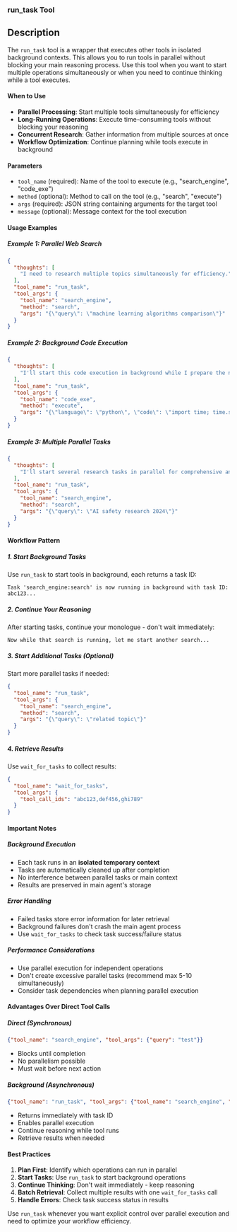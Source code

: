 ### run_task Tool

## Description
The `run_task` tool is a wrapper that executes other tools in isolated background contexts. This allows you to run tools in parallel without blocking your main reasoning process. Use this tool when you want to start multiple operations simultaneously or when you need to continue thinking while a tool executes.

#### When to Use
- **Parallel Processing**: Start multiple tools simultaneously for efficiency
- **Long-Running Operations**: Execute time-consuming tools without blocking your reasoning
- **Concurrent Research**: Gather information from multiple sources at once
- **Workflow Optimization**: Continue planning while tools execute in background

#### Parameters
- `tool_name` (required): Name of the tool to execute (e.g., "search_engine", "code_exe")
- `method` (optional): Method to call on the tool (e.g., "search", "execute")
- `args` (required): JSON string containing arguments for the target tool
- `message` (optional): Message context for the tool execution

#### Usage Examples

##### Example 1: Parallel Web Search
```json
{
  "thoughts": [
    "I need to research multiple topics simultaneously for efficiency."
  ],
  "tool_name": "run_task",
  "tool_args": {
    "tool_name": "search_engine",
    "method": "search",
    "args": "{\"query\": \"machine learning algorithms comparison\"}"
  }
}
```

##### Example 2: Background Code Execution
```json
{
  "thoughts": [
    "I'll start this code execution in background while I prepare the next steps."
  ],
  "tool_name": "run_task",
  "tool_args": {
    "tool_name": "code_exe",
    "method": "execute",
    "args": "{\"language\": \"python\", \"code\": \"import time; time.sleep(5); print('Done')\"}"
  }
}
```

##### Example 3: Multiple Parallel Tasks
```json
{
  "thoughts": [
    "I'll start several research tasks in parallel for comprehensive analysis."
  ],
  "tool_name": "run_task",
  "tool_args": {
    "tool_name": "search_engine",
    "method": "search",
    "args": "{\"query\": \"AI safety research 2024\"}"
  }
}
```

#### Workflow Pattern

##### 1. Start Background Tasks
Use `run_task` to start tools in background, each returns a task ID:
```
Task 'search_engine:search' is now running in background with task ID: abc123...
```

##### 2. Continue Your Reasoning
After starting tasks, continue your monologue - don't wait immediately:
```
Now while that search is running, let me start another search...
```

##### 3. Start Additional Tasks (Optional)
Start more parallel tasks if needed:
```json
{
  "tool_name": "run_task",
  "tool_args": {
    "tool_name": "search_engine",
    "method": "search",
    "args": "{\"query\": \"related topic\"}"
  }
}
```

##### 4. Retrieve Results
Use `wait_for_tasks` to collect results:
```json
{
  "tool_name": "wait_for_tasks",
  "tool_args": {
    "tool_call_ids": "abc123,def456,ghi789"
  }
}
```

#### Important Notes

##### Background Execution
- Each task runs in an **isolated temporary context**
- Tasks are automatically cleaned up after completion
- No interference between parallel tasks or main context
- Results are preserved in main agent's storage

##### Error Handling
- Failed tasks store error information for later retrieval
- Background failures don't crash the main agent process
- Use `wait_for_tasks` to check task success/failure status

##### Performance Considerations
- Use parallel execution for independent operations
- Don't create excessive parallel tasks (recommend max 5-10 simultaneously)
- Consider task dependencies when planning parallel execution

#### Advantages Over Direct Tool Calls

##### Direct (Synchronous)
```json
{"tool_name": "search_engine", "tool_args": {"query": "test"}}
```
- Blocks until completion
- No parallelism possible
- Must wait before next action

##### Background (Asynchronous)
```json
{"tool_name": "run_task", "tool_args": {"tool_name": "search_engine", "args": "{\"query\": \"test\"}"}}
```
- Returns immediately with task ID
- Enables parallel execution
- Continue reasoning while tool runs
- Retrieve results when needed

#### Best Practices

1. **Plan First**: Identify which operations can run in parallel
2. **Start Tasks**: Use `run_task` to start background operations
3. **Continue Thinking**: Don't wait immediately - keep reasoning
4. **Batch Retrieval**: Collect multiple results with one `wait_for_tasks` call
5. **Handle Errors**: Check task success status in results

Use `run_task` whenever you want explicit control over parallel execution and need to optimize your workflow efficiency.
